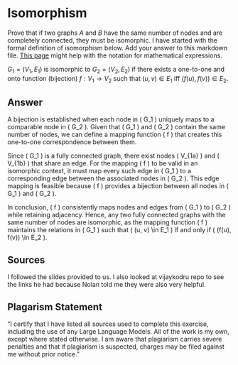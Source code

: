# Isomorphism

Prove that if two graphs $A$ and $B$ have the same number of nodes and are
completely connected, they must be isomorphic. I have started with the formal
definition of isomorphism below. Add your answer to this markdown file. [This
page](https://docs.github.com/en/get-started/writing-on-github/working-with-advanced-formatting/writing-mathematical-expressions)
might help with the notation for mathematical expressions.

$G_1=(V_1 , E_1)$ is isomorphic to $G_2 = (V_2, E_2)$ if there exists a
one-to-one and onto function (bijection) $f: V_1 \rightarrow V_2$ such that $(u,v)
\in E_1$ iff $(f(u),f(v)) \in E_2$.

## Answer 
A bijection is established when each node in \( G_1 \) uniquely maps to a comparable node in \( G_2 \). Given that \( G_1 \) and \( G_2 \) contain the same number of nodes, we can define a mapping function \( f \) that creates this one-to-one correspondence between them.

Since \( G_1 \) is a fully connected graph, there exist nodes \( V_{1a} \) and \( V_{1b} \) that share an edge. For the mapping \( f \) to be valid in an isomorphic context, it must map every such edge in \( G_1 \) to a corresponding edge between the associated nodes in \( G_2 \). This edge mapping is feasible because \( f \) provides a bijection between all nodes in \( G_1 \) and \( G_2 \).

In conclusion, \( f \) consistently maps nodes and edges from \( G_1 \) to \( G_2 \) while retaining adjacency. Hence, any two fully connected graphs with the same number of nodes are isomorphic, as the mapping function \( f \) maintains the relations in \( G_1 \) such that \( (u, v) \in E_1 \) if and only if \( (f(u), f(v)) \in E_2 \).

## Sources 
I followed the slides provided to us. I also looked at vijaykodru repo to see the links he had because Nolan told me they were also very helpful. 

## Plagarism Statement
“I certify that I have listed all sources used to complete this exercise, including the use of any Large Language Models. All of the work is my own, except where stated otherwise. I am aware that plagiarism carries severe penalties and that if plagiarism is suspected, charges may be filed against me without prior notice.”

